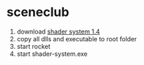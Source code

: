 # sceneclub
1. download [shader system 1.4](https://github.com/tahtituho/shader-system/releases)
1. copy all dlls and executable to root folder 
1. start rocket
1. start shader-system.exe
